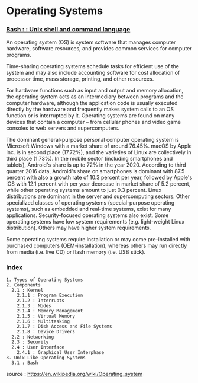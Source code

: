 # Operating Systems

### [Bash : : Unix shell and command language ](https://github.com/CatalaniCD/computer_science/tree/main/6.%20operating_systems/bash)

An operating system (OS) is system software that manages computer hardware, software resources, and provides common services for computer programs.

Time-sharing operating systems schedule tasks for efficient use of the system and may also include accounting software for cost allocation of processor time, mass storage, printing, and other resources.

For hardware functions such as input and output and memory allocation, the operating system acts as an intermediary between programs and the computer hardware, although the application code is usually executed directly by the hardware and frequently makes system calls to an OS function or is interrupted by it. Operating systems are found on many devices that contain a computer – from cellular phones and video game consoles to web servers and supercomputers.

The dominant general-purpose personal computer operating system is Microsoft Windows with a market share of around 76.45%. macOS by Apple Inc. is in second place (17.72%), and the varieties of Linux are collectively in third place (1.73%). In the mobile sector (including smartphones and tablets), Android's share is up to 72% in the year 2020. According to third quarter 2016 data, Android's share on smartphones is dominant with 87.5 percent with also a growth rate of 10.3 percent per year, followed by Apple's iOS with 12.1 percent with per year decrease in market share of 5.2 percent, while other operating systems amount to just 0.3 percent. Linux distributions are dominant in the server and supercomputing sectors. Other specialized classes of operating systems (special-purpose operating systems), such as embedded and real-time systems, exist for many applications. Security-focused operating systems also exist. Some operating systems have low system requirements (e.g. light-weight Linux distribution). Others may have higher system requirements.

Some operating systems require installation or may come pre-installed with purchased computers (OEM-installation), whereas others may run directly from media (i.e. live CD) or flash memory (i.e. USB stick). 

### Index

    1. Types of Operating Systems
    2. Components
      2.1 : Kernel
        2.1.1 : Program Execution
        2.1.2 : Interrupts
        2.1.3 : Modes
        2.1.4 : Memory Management
        2.1.5 : Virtual Memory
        2.1.6 : Multitasking
        2.1.7 : Disk Access and File Systems
        2.1.8 : Device Drivers
      2.2 : Networking
      2.3 : Security
      2.4 : User Interface
        2.4.1 : Graphical User Interphase
    3. Unix Like Operating Systems
      3.1 : Bash
      
      
      
source : https://en.wikipedia.org/wiki/Operating_system
